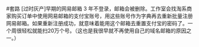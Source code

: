 #套路 [过时灰产]早期的网易邮箱 3 年不登录，邮箱会被删除。工作室会找淘系商家购买订单中使用网易邮箱的支付宝账号，用这些账号作为字典再去重新批量注册网易邮箱。如果重新注册成功，就意味着能用这个邮箱去重置支付宝的密码了。一个周很轻松就能扫20万个号。（这也是我很早就不再使用自己的域名邮箱的原因之一。）
